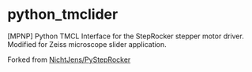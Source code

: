 # python_tmclider
[MPNP] Python TMCL Interface for the StepRocker stepper motor driver. Modified for Zeiss microscope slider application.

Forked from [NichtJens/PyStepRocker](https://github.com/NichtJens/PyStepRocker)